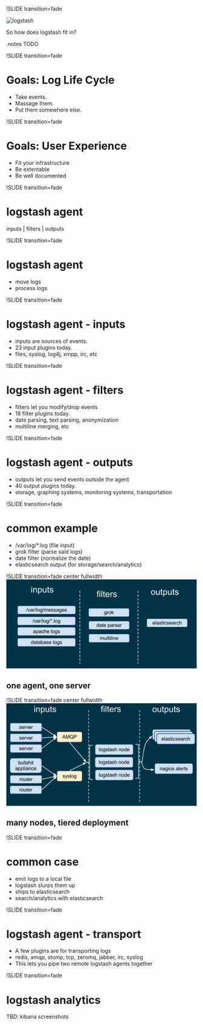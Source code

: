 !SLIDE transition=fade

![logstash](/image/logstash.png)

So how does logstash fit in?

.notes TODO

!SLIDE transition=fade 
# Goals: Log Life Cycle

* Take events.
* Massage them.
* Put them somewhere else.

!SLIDE transition=fade 
# Goals: User Experience

* Fit your infrastructure
* Be extentable
* Be well documented

!SLIDE transition=fade 
# logstash agent

inputs | filters | outputs

!SLIDE transition=fade 
# logstash agent

* move logs
* process logs

!SLIDE transition=fade 
# logstash agent - inputs

* inputs are sources of events.
* 23 input plugins today.
* files, syslog, log4j, xmpp, irc, etc
 
!SLIDE transition=fade 
# logstash agent - filters

* filters let you modify/drop events
* 18 filter plugins today.
* date parsing, text parsing, anonymization
* multiline merging, etc

!SLIDE transition=fade 
# logstash agent - outputs

* outputs let you send events outside the agent
* 40 output plugins today.
* storage, graphing systems, monitoring systems, transportation

!SLIDE transition=fade 
# common example

* /var/log/*.log (file input)
* grok filter (parse said logs)
* date filter (normalize the date)
* elasticsearch output (for storage/search/analytics)

!SLIDE transition=fade center fullwidth
![single node example](single-host-example.png)
## one agent, one server

!SLIDE transition=fade center fullwidth
![multi node example](multi-host-example.png)
## many nodes, tiered deployment

!SLIDE transition=fade 
# common case

* emit logs to a local file
* logstash slurps them up
* ships to elasticsearch
* search/analytics with elasticsearch

!SLIDE transition=fade 
# logstash agent - transport

* A few plugins are for transporting logs
* redis, amqp, stomp, tcp, zeromq, jabber, irc, syslog
* This lets you pipe two remote logstash agents together

!SLIDE transition=fade 
# logstash analytics 

TBD: kibana screenshots


